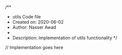 /**
 * utils Code file
 * Created on: 2020-06-02
 * Author: Nasser Awad
 *
 * Description: Implementation of utils functionality
 */
 
// Implementation goes here

